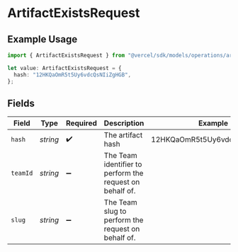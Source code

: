 # ArtifactExistsRequest

## Example Usage

```typescript
import { ArtifactExistsRequest } from "@vercel/sdk/models/operations/artifactexists.js";

let value: ArtifactExistsRequest = {
  hash: "12HKQaOmR5t5Uy6vdcQsNIiZgHGB",
};
```

## Fields

| Field                                                    | Type                                                     | Required                                                 | Description                                              | Example                                                  |
| -------------------------------------------------------- | -------------------------------------------------------- | -------------------------------------------------------- | -------------------------------------------------------- | -------------------------------------------------------- |
| `hash`                                                   | *string*                                                 | :heavy_check_mark:                                       | The artifact hash                                        | 12HKQaOmR5t5Uy6vdcQsNIiZgHGB                             |
| `teamId`                                                 | *string*                                                 | :heavy_minus_sign:                                       | The Team identifier to perform the request on behalf of. |                                                          |
| `slug`                                                   | *string*                                                 | :heavy_minus_sign:                                       | The Team slug to perform the request on behalf of.       |                                                          |